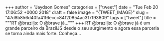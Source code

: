 
+++
author = "Jaydson Gomes"
categories = ["tweet"]
date = "Tue Feb 20 17:06:52 +0000 2018"
draft = false
image = "{TWEET_IMAGE}"
slug = "47d8b856d40fa41f6eccc84f20854ac317f93809"
tags = ["tweet"]
title = """RT @braziljs: O @brave já..."""
+++
RT @braziljs: O @brave já é um grande parceiro da BrazilJS desde o seu surgimento e agora essa parceria se torna ainda mais forte.
Conheça…
